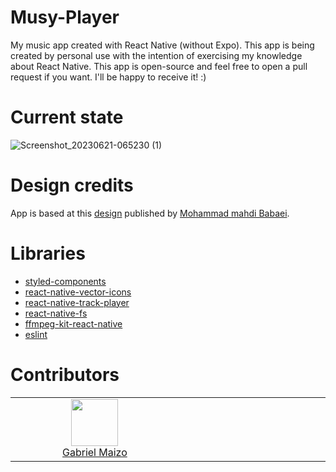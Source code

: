 # Musy-Player
My music app created with React Native (without Expo). This app is being created by personal use with the intention of exercising my knowledge about React Native. This app is open-source and feel free to open a pull request if you want. I'll be happy to receive it! :)

# Current state
![Screenshot_20230621-065230 (1)](https://github.com/Vinnih-1/Musy-Player/assets/59892753/b28c8b75-d6c9-4b6f-8c19-92439d3fc75a)

# Design credits

App is based at this [design](https://www.figma.com/community/file/1217535322790191292) published by [Mohammad mahdi Babaei](https://www.figma.com/@mohammadteow).

# Libraries

- [styled-components](https://github.com/styled-components/styled-components)
- [react-native-vector-icons](https://github.com/oblador/react-native-vector-icons)
- [react-native-track-player](https://github.com/doublesymmetry/react-native-track-player)
- [react-native-fs](https://github.com/itinance/react-native-fs)
- [ffmpeg-kit-react-native](https://github.com/arthenica/ffmpeg-kit)
- [eslint](https://github.com/eslint/eslint)

# Contributors

<table><tbody><tr><td align="center" valign="top" width="11%">
	<a href="https://github.com/Undead34">
		<img src="https://github.com/Undead34.png?s=75" width="75" height="75"><br />
		Gabriel Maizo
	</a>
</td><td align="center" valign="top" width="11%">
</td></tr></tbody></table>
